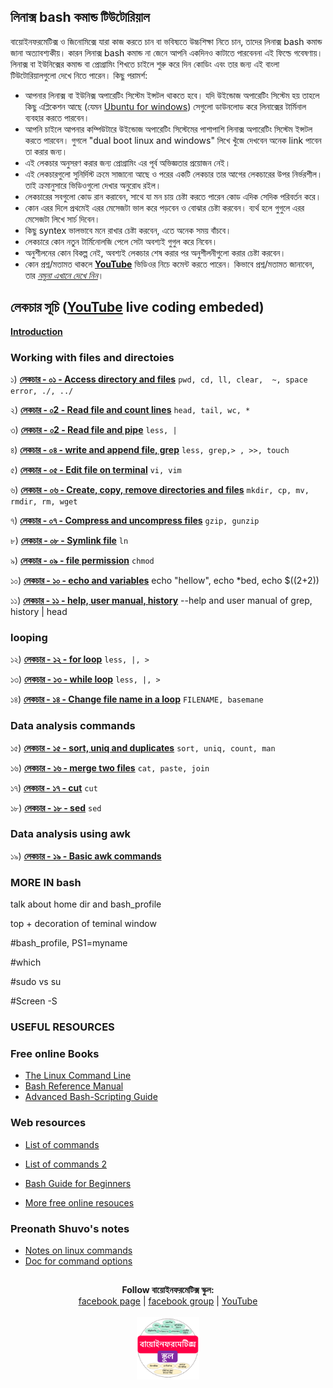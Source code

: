 ## লিনাক্স bash কমান্ড টিউটোরিয়াল

বায়োইনফরমেটিক্স ও জিনোমিক্সে যারা কাজ করতে চান বা ভবিষ্যতে উচ্চশিক্ষা নিতে চান, তাদের লিনাক্স bash কমান্ড জানা অত্যাবশ্যকীয়। কারন লিনাক্স bash কমান্ড না জেনে আপনি একদিনও কাটাতে পারবেননা এই ফিল্ডে গবেষণায়। লিনাক্স বা ইউনিক্সের কমান্ড বা প্রোগ্রামিং শিখতে চাইলে শুরু করে দিন কোডিং এবং তার জন্য এই বাংলা টিউটোরিয়ালগুলো দেখে নিতে পারেন। কিছু পরামর্শ: 

- আপনার লিনাক্স বা ইউনিক্স অপারেটিং সিস্টেম ইন্সটল থাকতে হবে। যদি উইন্ডোজ অপারেটিং সিস্টেম হয় তাহলে কিছু এপ্লিকেশন আছে (যেমন [Ubuntu for windows](https://www.microsoft.com/en-us/p/ubuntu/9nblggh4msv6?activetab=pivot:overviewtab)) সেগুলো ডাউনলোড করে লিনাক্সের টার্মিনাল ব্যবহার করতে পারবেন।
- আপনি চাইলে আপনার কম্পিউটারে উইন্ডোজ অপারেটিং সিস্টেমের পাশাপাশি লিনাক্স অপারেটিং সিস্টেম ইন্সটল করতে পারবেন। গুগলে "dual boot linux and windows" লিখে খুঁজে দেখবেন অনেক link পাবেন তা করার জন্য।  
- এই লেকচার অনুসরণ করার জন্য প্রোগ্রামিং এর পূর্ব অভিজ্ঞতার প্রয়োজন নেই। 
- এই লেকচারগুলো সুনির্দিস্ট ক্রমে সাজানো আছে ও পরের একটি লেকচার তার আগের লেকচারের উপর নির্ভরশীল। তাই ক্রমানুসারে ভিডিওগুলো দেখার অনুরোধ রইল। 
- লেকচারের সবগুলো কোড রান করাবেন, সাথে যা মন চায় চেষ্টা করতে পারেন কোড এদিক সেদিক পরিবর্তন করে। 
- কোন এরর দিলে প্রথমেই এরর মেসেজটা ভাল করে পড়বেন ও বোঝার চেষ্টা করবেন। ব্যর্থ হলে গুগুলে এরর মেসেজটা লিখে সার্চ দিবেন। 
- কিছু syntex ভালভাবে মনে রাখার চেষ্টা করবেন, এতে অনেক সময় বাঁচবে। 
- লেকচারে কোন নতুন টার্মিনোলজি পেলে সেটা অবশ্যই গুগুল করে নিবেন। 
- অনুশীলনের কোন বিকল্প নেই, অবশ্যই লেকচার শেষ করার পর অনুশীলনীগুলো করার চেষ্টা করবেন। 
- কোন প্রশ্ন/মতামত থাকলে [__YouTube__](https://www.youtube.com/channel/UCm-8CdrvGi2SjLEOUSCztIg?view_as=subscriber) ভিডিওর নিচে কমেন্ট করতে পারেন। কিভাবে প্রশ্ন/মতামত জানাবেন, তার [_নমুনা এখানে দেখে নিন_](https://github.com/Rashedul/R-Tutorials/blob/master/files/AskQuestion.md)। 


## লেকচার  সূচি ([__YouTube__](https://www.youtube.com/watch?v=nueX5Q3vqUE&list=PLwFiXZvdEO5L_e9SxzDdKJSUCEc7HjCeZ) live coding embeded)
 

[__Introduction__](https://youtu.be/nueX5Q3vqUE)

### Working with files and directoies

১)  [__লেকচার - ০১ - Access directory and files__](https://github.com/Rashedul/Linux-for-Genomics-Bangla-Tutorial/blob/master/scripts/Lec-01.sh) `pwd, cd, ll, clear,  ~, space error, ./, ../`

২)  [__লেকচার - ০2 - Read file and count lines__](https://github.com/Rashedul/Linux-for-Genomics-Bangla-Tutorial/blob/master/scripts/Lec-01.sh) `head, tail, wc, *`

৩)  [__লেকচার - ০2 - Read file and pipe__](https://github.com/Rashedul/Linux-for-Genomics-Bangla-Tutorial/blob/master/scripts/Lec-01.sh) `less, |`

৪)  [__লেকচার - ০৪ - write and append file, grep__](https://github.com/Rashedul/Linux-for-Genomics-Bangla-Tutorial/blob/master/scripts/Lec-01.sh) `less, grep,> , >>, touch`

৫)  [__লেকচার - ০৫ - Edit file on terminal__](https://github.com/Rashedul/Linux-for-Genomics-Bangla-Tutorial/blob/master/scripts/Lec-01.sh) `vi, vim`

৬)  [__লেকচার - ০৬ - Create, copy, remove directories and files__](https://github.com/Rashedul/Linux-for-Genomics-Bangla-Tutorial/blob/master/scripts/Lec-01.sh) `mkdir, cp, mv, rmdir, rm, wget`

৭)  [__লেকচার - ০৭ - Compress and uncompress files__](https://github.com/Rashedul/Linux-for-Genomics-Bangla-Tutorial/blob/master/scripts/Lec-01.sh) `gzip, gunzip`

৮)  [__লেকচার - ০৮ - Symlink file__](https://github.com/Rashedul/Linux-for-Genomics-Bangla-Tutorial/blob/master/scripts/Lec-01.sh) `ln`

৯)  [__লেকচার - ০৯ - file permission__](https://github.com/Rashedul/Linux-for-Genomics-Bangla-Tutorial/blob/master/scripts/Lec-01.sh) `chmod`

১০)  [__লেকচার - ১০ - echo and variables__](https://github.com/Rashedul/Linux-for-Genomics-Bangla-Tutorial/blob/master/scripts/Lec-01.sh) echo "hellow", echo *bed, echo $((2+2))

১১)  [__লেকচার - ১১ - help, user manual, history__](https://github.com/Rashedul/Linux-for-Genomics-Bangla-Tutorial/blob/master/scripts/Lec-01.sh) --help and user manual of grep, history | head


### looping

১২)  [__লেকচার - ১২ - for loop__](https://github.com/Rashedul/Linux-for-Genomics-Bangla-Tutorial/blob/master/scripts/Lec-01.sh) `less, |, >`

১৩)  [__লেকচার - ১৩ - while loop__](https://github.com/Rashedul/Linux-for-Genomics-Bangla-Tutorial/blob/master/scripts/Lec-01.sh) `less, |, >`

১৪)  [__লেকচার - ১৪ - Change file name in a loop__](https://github.com/Rashedul/Linux-for-Genomics-Bangla-Tutorial/blob/master/scripts/Lec-01.sh) `FILENAME, basemane`


### Data analysis commands

১৫)  [__লেকচার - ১৫ - sort, uniq and duplicates__](https://github.com/Rashedul/Linux-for-Genomics-Bangla-Tutorial/blob/master/scripts/Lec-01.sh) `sort, uniq, count, man`

১৬)  [__লেকচার - ১৬ - merge two files__](https://github.com/Rashedul/Linux-for-Genomics-Bangla-Tutorial/blob/master/scripts/Lec-01.sh) `cat, paste, join`

১৭)  [__লেকচার - ১৭ - cut__](https://github.com/Rashedul/Linux-for-Genomics-Bangla-Tutorial/blob/master/scripts/Lec-01.sh) `cut`

১৮)  [__লেকচার - ১৮ - sed__](https://github.com/Rashedul/Linux-for-Genomics-Bangla-Tutorial/blob/master/scripts/Lec-01.sh) `sed`

 
### Data analysis using awk 

১৯)  [__লেকচার - ১৯ - Basic awk commands__](https://github.com/Rashedul/Linux-for-Genomics-Bangla-Tutorial/blob/master/scripts/Lec-01.sh)


### MORE IN bash

talk about home dir and bash_profile

top + decoration of teminal window

#bash_profile, PS1=myname

#which

#sudo vs su

#Screen -S



### USEFUL RESOURCES


### Free online Books

- [The Linux Command Line](http://linuxcommand.org/tlcl.php)
- [Bash Reference Manual](https://www.gnu.org/software/bash/manual/bash.html#What-is-Bash_003f)
- [Advanced Bash-Scripting Guide](http://tldp.org/LDP/abs/abs-guide.pdf)


### Web resources

- [List of commands](https://courses.cs.washington.edu/courses/cse390a/14au/bash.html)

- [List of commands 2](https://genome.sph.umich.edu/wiki/Basic_Linux_Intro)

- [Bash Guide for Beginners](https://www.tldp.org/LDP/Bash-Beginners-Guide/html/)

- [More free online resouces](https://www.linuxlinks.com/excellent-free-books-learn-bash/)


### Preonath Shuvo's notes

- [Notes on linux commands](https://drive.google.com/file/d/1LcI8w1GZYAaZ3LmiW-v8CxoGV6_1zO3D/view?usp=sharing)
- [Doc for command options](https://docs.google.com/document/d/1EULE-NKdmfc4IldIShfKYWtZWFB6LAAi5Zm0PoKdoDE/edit?ts=5ebeff15)

## 

##




<p align="center">
  <b>Follow বায়োইনফরমেটিক্স স্কুল:</b><br>
  <a href="https://www.facebook.com/%E0%A6%AC%E0%A6%BE%E0%A6%AF%E0%A6%BC%E0%A7%8B%E0%A6%87%E0%A6%A8%E0%A6%AB%E0%A6%B0%E0%A6%AE%E0%A7%87%E0%A6%9F%E0%A6%BF%E0%A6%95%E0%A7%8D%E0%A6%B8-%E0%A6%B8%E0%A7%8D%E0%A6%95%E0%A7%81%E0%A6%B2-575599666193690/">facebook page</a> |
  <a href="https://www.facebook.com/groups/390262838074549/">facebook group</a> |
  <a href="https://www.youtube.com/channel/UCm-8CdrvGi2SjLEOUSCztIg?view_as=subscriber">YouTube</a>
  <br><br>
  <img src="./files/logo.png" height="100" width="100">
</p>

